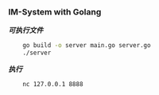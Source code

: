 ### IM-System with Golang
___可执行文件___
```bash
    go build -o server main.go server.go
    ./server
``` 
___执行___
```bash
    nc 127.0.0.1 8888
```